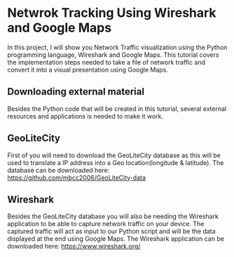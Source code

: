 # Netwrok Tracking Using Wireshark and Google Maps
In this project, I will show you Network Traffic visualization using the Python programming language, Wireshark and Google Maps. This tutorial covers the implementation steps needed to take a file of network traffic and convert it into a visual presentation using Google Maps.
## Downloading external material
Besides the Python code that will be created in this tutorial, several external resources and applications is needed to make it work.
## GeoLiteCity
First of you will need to download the GeoLiteCity database as this will be used to translate a IP address into a Geo location(longitude & latitude). The database can be downloaded here: https://github.com/mbcc2006/GeoLiteCity-data
## Wireshark
Besides the GeoLiteCity database you will also be needing the Wireshark application to be able to capture network traffic on your device. The captured traffic will act as input to our Python script and will be the data displayed at the end using Google Maps. The Wireshark application can be downloaded here: https://www.wireshark.org/ 

